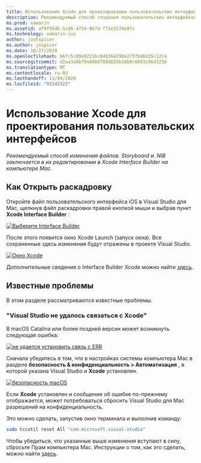 ```yaml
---
title: Использование Xcode для проектирования пользовательских интерфейсов
description: Рекомендуемый способ создания пользовательских интерфейсов iOS — непосредственно с помощью Xcode на компьютере Mac.
ms.prod: xamarin
ms.assetid: af9f95db-5cd6-475d-867d-f73e1574e8fc
ms.technology: xamarin-ios
author: joshspicer
ms.author: jospicer
ms.date: 10/27/2020
ms.openlocfilehash: b6fc5c89e9221bc84b364290a275fbd6d35c12c4
ms.sourcegitcommit: d2aa3a8bf9a60b6708db55b10b0c6893c06d3256
ms.translationtype: MT
ms.contentlocale: ru-RU
ms.lasthandoff: 11/04/2020
ms.locfileid: "93343322"
---
```

# <a name="using-xcode-to-design-user-interfaces"></a>Использование Xcode для проектирования пользовательских интерфейсов

_Рекомендуемый способ изменения файлов. Storyboard и. NIB заключается в их редактировании в Xcode Interface Builder на компьютере Mac._

## <a name="how-to-open-a-storyboard"></a>Как Открыть раскадровку 

Откройте файл пользовательского интерфейса iOS в Visual Studio для Mac, щелкнув файл раскадровки правой кнопкой мыши и выбрав пункт **Xcode Interface Builder** :

[![Выберите Interface Builder](images/select-interface-builder.png)](images/select-interface-builder.png#lightbox)

После этого появится окно Xcode Launch (запуск окна). Все сохраненные здесь изменения будут отражены в проекте Visual Studio.

[![Окно Xcode](images/xcode.png)](images/xcode.png#lightbox)

Дополнительные сведения о Interface Builder Xcode можно найти [здесь](https://developer.apple.com/xcode/interface-builder/).

## <a name="known-problems"></a>Известные проблемы

В этом разделе рассматриваются известные проблемы.

### <a name="visual-studio-could-not-communicate-with-xcode"></a>"Visual Studio не удалось связаться с Xcode"

В macOS Catalina или более поздней версии может возникнуть следующая ошибка:

[![не удается установить связь с ERR](images/could-not-communicate.png)](images/could-not-communicate.png#lightbox)

Сначала убедитесь в том, что в настройках системы компьютера Mac в разделе **безопасность & конфиденциальность > Автоматизация** , в которой указана Visual Studio и **Xcode** установлен.

[![безопасность macOS](images/macos-security.png)](images/macos-security.png#lightbox)

Если **Xcode** установлен и сообщение об ошибке по-прежнему отображается, может потребоваться сбросить Visual Studio для Mac разрешений на конфиденциальность.

Это можно сделать, запустив окно терминала и выполнив команду:

```bash
sudo tccutil reset All "com.microsoft.visual-studio"
```

Чтобы убедиться, что указанные выше изменения вступают в силу, сбросьте Прам компьютера Mac. Инструкции о том, как это сделать, можно найти [здесь](https://support.apple.com/HT204063).
